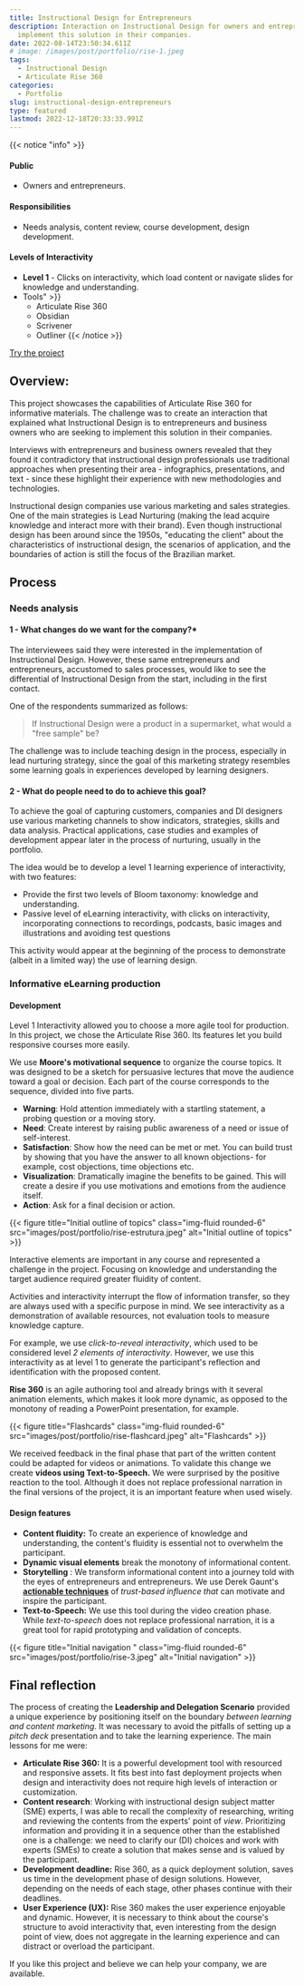 ```yaml
---
title: Instructional Design for Entrepreneurs
description: Interaction on Instructional Design for owners and entrepreneurs who seek to
  implement this solution in their companies.
date: 2022-08-14T23:50:34.611Z
# image: /images/post/portfolio/rise-1.jpeg
tags:
  - Instructional Design
  - Articulate Rise 360
categories:
  - Portfolio
slug: instructional-design-entrepreneurs
type: featured
lastmod: 2022-12-18T20:33:33.991Z
---
```


{{< notice "info" >}} 
#### Public 
- Owners and entrepreneurs. 

#### Responsibilities 
- Needs analysis, content review, course development, design development. 

#### Levels of Interactivity
- **Level 1** - Clicks on interactivity, which load content or navigate slides for knowledge and understanding. 
- Tools" >}}
  - Articulate Rise 360 
  - Obsidian 
  - Scrivener 
  - Outliner 
{{< /notice >}}

[Try the project](/portfolio/di-para-empreendedores/index.html)

## Overview:

This project showcases the capabilities of Articulate Rise 360 for informative materials. The challenge was to create an interaction that explained what Instructional Design is to entrepreneurs and business owners who are seeking to implement this solution in their companies.

Interviews with entrepreneurs and business owners revealed that they found it contradictory that instructional design professionals use traditional approaches when presenting their area - infographics, presentations, and text - since these highlight their experience with new methodologies and technologies.

Instructional design companies use various marketing and sales strategies. One of the main strategies is Lead Nurturing (making the lead acquire knowledge and interact more with their brand). Even though instructional design has been around since the 1950s, "educating the client" about the characteristics of instructional design, the scenarios of application, and the boundaries of action is still the focus of the Brazilian market.

## Process 

### Needs analysis 

#### 1 - What changes do we want for the company?*

The interviewees said they were interested in the implementation of Instructional Design. However, these same entrepreneurs and entrepreneurs, accustomed to sales processes, would like to see the differential of Instructional Design from the start, including in the first contact. 

One of the respondents summarized as follows: 

>If Instructional Design were a product in a supermarket, what would a "free sample" be? 

The challenge was to include teaching design in the process, especially in lead nurturing strategy, since the goal of this marketing strategy resembles some learning goals in experiences developed by learning designers. 

#### 2 - What do people need to do to achieve this goal?

To achieve the goal of capturing customers, companies and DI designers use various marketing channels to show indicators, strategies, skills and data analysis. Practical applications, case studies and examples of development appear later in the process of nurturing, usually in the portfolio. 

The idea would be to develop a level 1 learning experience of interactivity, with two features: 

- Provide the first two levels of Bloom taxonomy: knowledge and understanding. 
- Passive level of eLearning interactivity, with clicks on interactivity, incorporating connections to recordings, podcasts, basic images and illustrations and avoiding test questions 

This activity would appear at the beginning of the process to demonstrate (albeit in a limited way) the use of learning design. 

### Informative eLearning production 

#### Development

Level 1 Interactivity allowed you to choose a more agile tool for production. In this project, we chose the Articulate Rise 360. Its features let you build responsive courses more easily. 

We use **Moore's motivational sequence** to organize the course topics. It was designed to be a sketch for persuasive lectures that move the audience toward a goal or decision. Each part of the course corresponds to the sequence, divided into five parts. 

- **Warning**: Hold attention immediately with a startling statement, a probing question or a moving story. 
- **Need**: Create interest by raising public awareness of a need or issue of self-interest. 
- **Satisfaction**: Show how the need can be met or met. You can build trust by showing that you have the answer to all known objections- for example, cost objections, time objections etc. 
- **Visualization**: Dramatically imagine the benefits to be gained. This will create a desire if you use motivations and emotions from the audience itself. 
- **Action**: Ask for a final decision or action. 

{{< figure  title="Initial outline of topics"  class="img-fluid rounded-6" src="images/post/portfolio/rise-estrutura.jpeg" alt="Initial outline of topics" >}}

Interactive elements are important in any course and represented a challenge in the project. Focusing on knowledge and understanding the target audience required greater fluidity of content. 

Activities and interactivity interrupt the flow of information transfer, so they are always used with a specific purpose in mind. We see interactivity as a demonstration of available resources, not evaluation tools to measure knowledge capture. 

For example, we use *click-to-reveal interactivity*, which used to be considered level *2 elements of interactivity*. However, we use this interactivity as at level 1 to generate the participant's reflection and identification with the proposed content. 

**Rise 360** is an agile authoring tool and already brings with it several animation elements, which makes it look more dynamic, as opposed to the monotony of reading a PowerPoint presentation, for example. 

{{< figure  title="Flashcards" class="img-fluid rounded-6" src="images/post/portfolio/rise-flashcard.jpeg" alt="Flashcards" >}}

We received feedback in the final phase that part of the written content could be adapted for videos or animations. To validate this change we create **videos using Text-to-Speech.** We were surprised by the positive reaction to the tool. Although it does not replace professional narration in the final versions of the project, it is an important feature when used wisely. 

#### Design features

- **Content fluidity:** To create an experience of knowledge and understanding, the content's fluidity is essential not to overwhelm the participant. 
- **Dynamic visual elements** break the monotony of informational content. 
- **Storytelling** : We transform informational content into a journey told with the eyes of entrepreneurs and entrepreneurs. We use Derek Gaunt's [**actionable techniques**](https://www.amazon.com.br/Ego-Authority-Failure-Intelligence-Negotiator-ebook/dp/B09TMVPYSY/) of *trust-based influence that* can motivate and inspire the participant. 
- **Text-to-Speech:** We use this tool during the video creation phase. While *text-to-speech* does not replace professional narration, it is a great tool for rapid prototyping and validation of concepts. 

{{< figure  title="Initial navigation " class="img-fluid rounded-6" src="images/post/portfolio/rise-3.jpeg" alt="Initial navigation" >}}

## Final reflection

The process of creating the **Leadership and Delegation Scenario** provided a unique experience by positioning itself on the boundary *between learning* *and content marketing*. It was necessary to avoid the pitfalls of setting up a *pitch deck* presentation and to take the learning experience. The main lessons for me were: 

- **Articulate Rise 360:** It is a powerful development tool with resourced and responsive assets. It fits best into fast deployment projects when design and interactivity does not require high levels of interaction or customization. 
- **Content research**: Working with instructional design subject matter (SME) experts, I was able to recall the complexity of researching, writing and reviewing the contents from the experts' point of *view*. Prioritizing information and providing it in a sequence other than the established one is a challenge: we need to clarify our (DI) choices and work with experts (SMEs) to create a solution that makes sense and is valued by the participant. 
- **Development deadline:** Rise 360, as a quick deployment solution, saves us time in the development phase of design solutions. However, depending on the needs of each stage, other phases continue with their deadlines. 
- **User Experience (UX):** Rise 360 makes the user experience enjoyable and dynamic. However, it is necessary to think about the course's structure to avoid interactivity that, even interesting from the design point of view, does not aggregate in the learning experience and can distract or overload the participant. 

If you like this project and believe we can help your company, we are available. 
